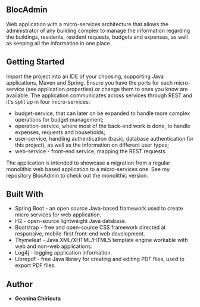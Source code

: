 ## BlocAdmin
Web application with a micro-services architecture that allows the administrator of any building complex to manage the information regarding the buildings, residents, resident requests, budgets and expenses, as well as keeping all the information in one place.

## Getting Started
Import the project into an IDE of your choosing, supporting Java applications, Maven and Spring. Ensure you have the ports for each micro-service (see application.properties) or change them to ones you know are available.
The application communicates across services through REST and it's split up in four micro-services: 
* budget-service, that can later on be expanded to handle more complex operations for budget management;
* operation-service, where most of the back-end work is done, to handle expenses, requests and households;
* user-service, handling authentication (basic, database authentication for this project), as well as the information on different user types;
* web-service - front-end service, mapping the REST requests.

The application is intended to showcase a migration from a regular monolithic web based application to a micro-services one. See my repository BlocAdmin to check out the monolithic version.

## Built With
* Spring Boot - an open source Java-based framework used to create micro services for web application.
* H2 - open-source lightweight Java database.
* Bootstrap - free and open-source CSS framework directed at responsive, mobile-first front-end web development.
* Thymeleaf - Java XML/XHTML/HTML5 template engine workable with web and non-web applications.
* Log4j - logging application information.
* Librepdf - free Java library for creating and editing PDF files, used to export PDF files.

## Author
* **Geanina Chiricuta**


